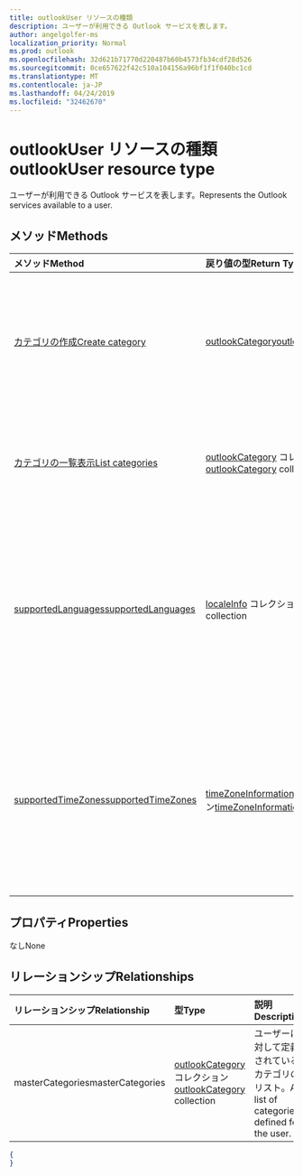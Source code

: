 ```yaml
---
title: outlookUser リソースの種類
description: ユーザーが利用できる Outlook サービスを表します。
author: angelgolfer-ms
localization_priority: Normal
ms.prod: outlook
ms.openlocfilehash: 32d621b71770d220487b60b4573fb34cdf28d526
ms.sourcegitcommit: 0ce657622f42c510a104156a96bf1f1f040bc1cd
ms.translationtype: MT
ms.contentlocale: ja-JP
ms.lasthandoff: 04/24/2019
ms.locfileid: "32462670"
---
```

# <a name="outlookuser-resource-type"></a><span data-ttu-id="a1c1b-103">outlookUser リソースの種類</span><span class="sxs-lookup"><span data-stu-id="a1c1b-103">outlookUser resource type</span></span>


<span data-ttu-id="a1c1b-104">ユーザーが利用できる Outlook サービスを表します。</span><span class="sxs-lookup"><span data-stu-id="a1c1b-104">Represents the Outlook services available to a user.</span></span>


## <a name="methods"></a><span data-ttu-id="a1c1b-105">メソッド</span><span class="sxs-lookup"><span data-stu-id="a1c1b-105">Methods</span></span>

| <span data-ttu-id="a1c1b-106">メソッド</span><span class="sxs-lookup"><span data-stu-id="a1c1b-106">Method</span></span>           | <span data-ttu-id="a1c1b-107">戻り値の型</span><span class="sxs-lookup"><span data-stu-id="a1c1b-107">Return Type</span></span>    |<span data-ttu-id="a1c1b-108">説明</span><span class="sxs-lookup"><span data-stu-id="a1c1b-108">Description</span></span>|
|:---------------|:--------|:----------|
|[<span data-ttu-id="a1c1b-109">カテゴリの作成</span><span class="sxs-lookup"><span data-stu-id="a1c1b-109">Create category</span></span>](../api/outlookuser-post-mastercategories.md) | [<span data-ttu-id="a1c1b-110">outlookCategory</span><span class="sxs-lookup"><span data-stu-id="a1c1b-110">outlookCategory</span></span>](outlookcategory.md) |<span data-ttu-id="a1c1b-111">ユーザーのマスター カテゴリ リスト内に **outlookCategory** オブジェクトを作成します。</span><span class="sxs-lookup"><span data-stu-id="a1c1b-111">Create an **outlookCategory** object in the user's master list of categories.</span></span>|
|[<span data-ttu-id="a1c1b-112">カテゴリの一覧表示</span><span class="sxs-lookup"><span data-stu-id="a1c1b-112">List categories</span></span>](../api/outlookuser-list-mastercategories.md) | <span data-ttu-id="a1c1b-113">[outlookCategory](outlookcategory.md) コレクション</span><span class="sxs-lookup"><span data-stu-id="a1c1b-113">[outlookCategory](outlookcategory.md) collection</span></span> |<span data-ttu-id="a1c1b-114">ユーザーに対して定義されているすべてのカテゴリを取得します。</span><span class="sxs-lookup"><span data-stu-id="a1c1b-114">Get all the categories that have been defined for the user.</span></span>|
|[<span data-ttu-id="a1c1b-115">supportedLanguages</span><span class="sxs-lookup"><span data-stu-id="a1c1b-115">supportedLanguages</span></span>](../api/outlookuser-supportedlanguages.md) | <span data-ttu-id="a1c1b-116">[localeInfo](localeinfo.md) コレクション</span><span class="sxs-lookup"><span data-stu-id="a1c1b-116">[localeInfo](localeinfo.md) collection</span></span> | <span data-ttu-id="a1c1b-117">ユーザーに対してサポートされている (ユーザーのメールボックス サーバーで構成されている) ロケールと言語のリストを取得します。</span><span class="sxs-lookup"><span data-stu-id="a1c1b-117">Get the list of locales and languages that is supported for the user, as configured on the user's mailbox server.</span></span> |
|[<span data-ttu-id="a1c1b-118">supportedTimeZones</span><span class="sxs-lookup"><span data-stu-id="a1c1b-118">supportedTimeZones</span></span>](../api/outlookuser-supportedtimezones.md) | <span data-ttu-id="a1c1b-119">[timeZoneInformation](timezoneinformation.md) コレクション</span><span class="sxs-lookup"><span data-stu-id="a1c1b-119">[timeZoneInformation](timezoneinformation.md) collection</span></span> | <span data-ttu-id="a1c1b-120">ユーザーに対してサポートされている (ユーザーのメールボックス サーバーで構成されている) タイム ゾーンのリストを取得します。</span><span class="sxs-lookup"><span data-stu-id="a1c1b-120">Get the list of time zones that is supported for the user, as configured on the user's mailbox server.</span></span> |


## <a name="properties"></a><span data-ttu-id="a1c1b-121">プロパティ</span><span class="sxs-lookup"><span data-stu-id="a1c1b-121">Properties</span></span>
<span data-ttu-id="a1c1b-122">なし</span><span class="sxs-lookup"><span data-stu-id="a1c1b-122">None</span></span>

## <a name="relationships"></a><span data-ttu-id="a1c1b-123">リレーションシップ</span><span class="sxs-lookup"><span data-stu-id="a1c1b-123">Relationships</span></span>
| <span data-ttu-id="a1c1b-124">リレーションシップ</span><span class="sxs-lookup"><span data-stu-id="a1c1b-124">Relationship</span></span> | <span data-ttu-id="a1c1b-125">型</span><span class="sxs-lookup"><span data-stu-id="a1c1b-125">Type</span></span>   |<span data-ttu-id="a1c1b-126">説明</span><span class="sxs-lookup"><span data-stu-id="a1c1b-126">Description</span></span>|
|:---------------|:--------|:----------|
|<span data-ttu-id="a1c1b-127">masterCategories</span><span class="sxs-lookup"><span data-stu-id="a1c1b-127">masterCategories</span></span>|<span data-ttu-id="a1c1b-128">[outlookCategory](../resources/outlookcategory.md) コレクション</span><span class="sxs-lookup"><span data-stu-id="a1c1b-128">[outlookCategory](../resources/outlookcategory.md) collection</span></span>| <span data-ttu-id="a1c1b-129">ユーザーに対して定義されているカテゴリのリスト。</span><span class="sxs-lookup"><span data-stu-id="a1c1b-129">A list of categories defined for the user.</span></span> | 

<!--{
  "blockType": "resource",
  "baseType": "microsoft.graph.entity",
  "@odata.type": "microsoft.graph.outlookUser",
  "@odata.annotations": [
    {
      "property": "masterCategories",
      "capabilities": {
        "changeTracking": false,
        "expandable": false,
        "searchable": false
      }
    }
  ]
}-->
```json
{
}
```

<!-- uuid: 8fcb5dbc-d5aa-4681-8e31-b001d5168d79
2015-10-25 14:57:30 UTC -->
<!-- {
  "type": "#page.annotation",
  "description": "outlookUser resource",
  "keywords": "",
  "section": "documentation",
  "tocPath": ""
}-->
